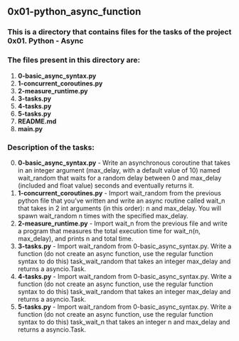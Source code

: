 ## 0x01-python_async_function
### This is a directory that contains files for the tasks of the project 0x01. Python - Async
### The files present in this directory are:
1. **0-basic_async_syntax.py**
2. **1-concurrent_coroutines.py**
3. **2-measure_runtime.py**
4. **3-tasks.py**
5. **4-tasks.py**
6. **5-tasks.py**
7. **README.md**
8. **main.py**

### Description of the tasks:
0. **0-basic_async_syntax.py** - Write an asynchronous coroutine that takes in an integer argument (max_delay, with a default value of 10) named wait_random that waits for a random delay between 0 and max_delay (included and float value) seconds and eventually returns it.
1. **1-concurrent_coroutines.py** - Import wait_random from the previous python file that you’ve written and write an async routine called wait_n that takes in 2 int arguments (in this order): n and max_delay. You will spawn wait_random n times with the specified max_delay.
2. **2-measure_runtime.py** - Import wait_n from the previous file and write a program that measures the total execution time for wait_n(n, max_delay), and prints n and total time.
3. **3-tasks.py** - Import wait_random from 0-basic_async_syntax.py. Write a function (do not create an async function, use the regular function syntax to do this) task_wait_random that takes an integer max_delay and returns a asyncio.Task.
4. **4-tasks.py** - Import wait_random from 0-basic_async_syntax.py. Write a function (do not create an async function, use the regular function syntax to do this) task_wait_random that takes an integer max_delay and returns a asyncio.Task.
5. **5-tasks.py** - Import wait_random from 0-basic_async_syntax.py. Write a function (do not create an async function, use the regular function syntax to do this) task_wait_n that takes an integer n and max_delay and returns a asyncio.Task.